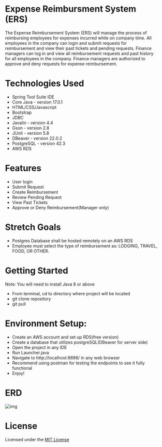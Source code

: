 # Expense Reimbursment System (ERS)

The Expense Reimbursement System (ERS) will manage the process of reimbursing employees for expenses incurred while on company time. All employees in the company can login and submit requests for reimbursement and view their past tickets and pending requests. Finance managers can log in and view all reimbursement requests and past history for all employees in the company. Finance managers are authorized to approve and deny requests for expense reimbursement.


# Technologies Used
* Spring Tool Suite IDE
* Core Java - version 17.0.1
* HTML/CSS/Javascript
* Bootstrap
* JDBC
* Javalin - version 4.4
* Gson - version 2.8
* JUnit - version 5.8
* DBeaver - version 22.0.2
* PostgreSQL - version 42.3
* AWS RDS



# Features
* User login
* Submit Request
* Create Reimbursement
* Review Pending Request
* View Past Tickets
* Approve or Deny Reimbursement(Manager only)

# Stretch Goals
- Postgres Database shall be hosted remotely on an AWS RDS
- Employee must select the type of reimbursement as: LODGING, TRAVEL, FOOD, OR OTHER.

# Getting Started
Note: You will need to install Java 8 or above
* From terminal, cd to directory where project will be located
* git clone repository 
* git pull


# Environment Setup:
* Create an AWS account and set up RDS(free version)
* Create  a database that utilizes postgreSQL(DBeaver for server side)
* Open the project in any IDE
* Run Launcher.java
* Navigate to http://localhost:9898/ in any web browser
* Recommend using postman for testing the endpoints to see it fully functional
* Enjoy!

# ERD

![img](7.png)

# License
Licensed under the [MIT License](LICENSE)


